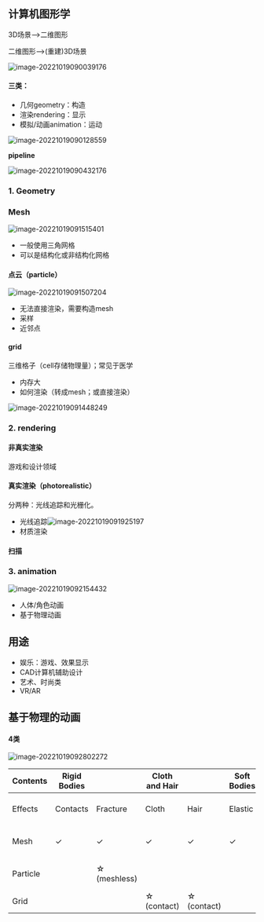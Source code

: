 ## 计算机图形学

3D场景-->二维图形

二维图形-->(重建)3D场景

![image-20221019090039176](imags/image-20221019090039176.png)

#### 三类：

- 几何geometry：构造
- 渲染rendering：显示
- 模拟/动画animation：运动

![image-20221019090128559](imags/image-20221019090128559.png)

**pipeline**

![image-20221019090432176](imags/image-20221019090432176.png)

### 1. Geometry

### Mesh

![image-20221019091515401](imags/image-20221019091515401.png)

- 一般使用三角网格
- 可以是结构化或非结构化网格

#### 点云（particle）

![image-20221019091507204](imags/image-20221019091507204.png)

- 无法直接渲染，需要构造mesh
- 采样
- 近邻点

#### grid

三维格子（cell存储物理量）；常见于医学

- 内存大
- 如何渲染（转成mesh；或直接渲染）

![image-20221019091448249](imags/image-20221019091448249.png)

### 2. rendering

#### 非真实渲染

游戏和设计领域

#### 真实渲染（photorealistic）

分两种：光线追踪和光栅化。

- 光线追踪![image-20221019091925197](imags/image-20221019091925197.png)
- 材质渲染

#### 扫描



### 3. animation

![image-20221019092154432](imags/image-20221019092154432.png)

- 人体/角色动画
- 基于物理动画

## 用途

- 娱乐：游戏、效果显示
- CAD计算机辅助设计
- 艺术、时尚类
- VR/AR

## 基于物理的动画

#### 4类

![image-20221019092802272](imags/image-20221019092802272.png)

| **Contents** | **Rigid Bodies** |              | **Cloth and Hair** |             | **Soft Bodies** |         | **Fluids**     |                  |          |
| ------------ | ---------------- | ------------ | ------------------ | ----------- | --------------- | ------- | -------------- | ---------------- | -------- |
| Effects      | Contacts         | Fracture     | Cloth              | Hair        | Elastic         | plastic | Smoke          | Drops  and Waves | Splashes |
| Mesh         | ✓                | ✓            | ✓                  | ✓           | ✓               | ✓       |                | ✓  (real-time)   | ?        |
| Particle     |                  | ☆ (meshless) |                    |             |                 |         | ✓  (real-time) |                  | ✓        |
| Grid         |                  |              | ☆ (contact)        | ☆ (contact) |                 |         | ✓              | ✓                | ✓        |